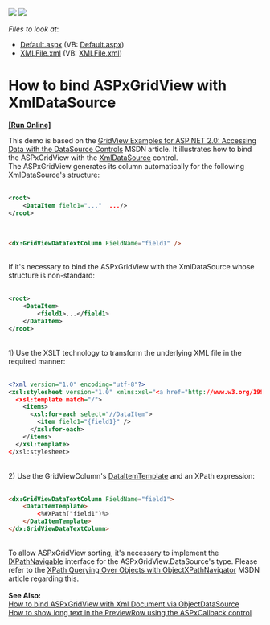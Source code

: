 <!-- default badges list -->
[![](https://img.shields.io/badge/Open_in_DevExpress_Support_Center-FF7200?style=flat-square&logo=DevExpress&logoColor=white)](https://supportcenter.devexpress.com/ticket/details/E2178)
[![](https://img.shields.io/badge/📖_How_to_use_DevExpress_Examples-e9f6fc?style=flat-square)](https://docs.devexpress.com/GeneralInformation/403183)
<!-- default badges end -->
<!-- default file list -->
*Files to look at*:

* [Default.aspx](./CS/WebSite/Default.aspx) (VB: [Default.aspx](./VB/WebSite/Default.aspx))
* [XMLFile.xml](./CS/WebSite/XMLFile.xml) (VB: [XMLFile.xml](./VB/WebSite/XMLFile.xml))
<!-- default file list end -->
# How to bind ASPxGridView with XmlDataSource
<!-- run online -->
**[[Run Online]](https://codecentral.devexpress.com/e2178)**
<!-- run online end -->


<p>This demo is based on the <a href="http://msdn.microsoft.com/en-us/library/aa479341.aspx">GridView Examples for ASP.NET 2.0: Accessing Data with the DataSource Controls</a> MSDN article. It illustrates how to bind the ASPxGridView with the <a href="http://msdn.microsoft.com/en-us/library/system.web.ui.webcontrols.xmldatasource%28VS.80%29.aspx">XmlDataSource</a> control.<br />The ASPxGridView generates its column automatically for the following XmlDataSource's structure:<br /><br /></p>


```XML
<root>
    <DataItem field1="..."  .../>
</root>
```


<p> </p>


```aspx
<dx:GridViewDataTextColumn FieldName="field1" />

```


<p><br />If it's necessary to bind the ASPxGridView with the XmlDataSource whose structure is non-standard:<br /><br /></p>


```xml
<root>
    <DataItem>
        <field1>...</field1>
    </DataItem>
</root>
```


<p><br />1) Use the XSLT technology to transform the underlying XML file in the required manner:<br /><br /></p>


```xml
<?xml version="1.0" encoding="utf-8"?>
<xsl:stylesheet version="1.0" xmlns:xsl="<a href="http://www.w3.org/1999/XSL/Transform">http://www.w3.org/1999/XSL/Transform</a>">
  <xsl:template match="/">
    <items>
      <xsl:for-each select="//DataItem">
        <item field1="{field1}" />
      </xsl:for-each>
    </items>
  </xsl:template>
</xsl:stylesheet>
```


<p><br />2) Use the GridViewColumn's <a href="http://documentation.devexpress.com/#AspNet/DevExpressWebASPxGridViewGridViewDataColumn_DataItemTemplatetopic">DataItemTemplate</a> and an XPath expression:<br /><br /></p>


```aspx
<dx:GridViewDataTextColumn FieldName="field1">
    <DataItemTemplate>
        <%#XPath("field1")%>
    </DataItemTemplate>
</dx:GridViewDataTextColumn>

```


<p><br />To allow ASPxGridView sorting, it's necessary to implement the <a href="http://msdn.microsoft.com/en-us/library/system.xml.xpath.ixpathnavigable.aspx">IXPathNavigable</a> interface for the ASPxGridView.DataSource's type. Please refer to the <a href="http://msdn.microsoft.com/en-us/library/ms950764.aspx">XPath Querying Over Objects with ObjectXPathNavigator</a> MSDN article regarding this.<br /><br /><strong>See Also:<br /></strong><a href="https://www.devexpress.com/Support/Center/p/E2180">How to bind ASPxGridView with Xml Document via ObjectDataSource</a><br /><a href="https://www.devexpress.com/Support/Center/p/E2287">How to show long text in the PreviewRow using the ASPxCallback control</a></p>

<br/>


